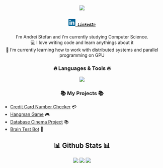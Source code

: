 <h1 align="center">
  <a href="https://git.io/typing-svg">
    <img src="https://readme-typing-svg.herokuapp.com/?lines=Hi,+Developer!+💻;&center=true&size=30">
  </a>
</h1>

<h5 align="center">
  <code><a href="https://www.linkedin.com/in/andrei-stefan/" title="LinkedIn Profile"><img width="22" src="images/linkedin.svg"> LinkedIn</a></code>
</h5>

<p align="center">
  I'm Andrei Stefan and i'm currently studying Computer Science.
  <br>
  💻 I love writing code and learn anythings about it
  <br>
  🌱 I’m currently learning how to work with distributed systems and parallel programming on GPU
</p>

<h3 align="center">🔥 Languages & Tools 🔥</h3>
  <p align="center">
    <a href="https://skillicons.dev">
      <img src="https://skillicons.dev/icons?i=c,cpp,java,python,bash" />
    </a>
  </p>


<h3 align="center">📚 My Projects 📚</h3>

- [Credit Card Number Checker](https://github.com/Picred/ccn-check) 💳
- [Hangman Game](https://github.com/Picred/hangman-game) 🎮
- [Database Cinema Project](https://github.com/Picred/cinema-database) 📚
- [Brain Test Bot](https://github.com/Picred/brain-test-bot) 🧠

<h2 align="center">📊 Github Stats 📊</h2>

<p align="center">
  <img height="50%" width="auto" src ="https://github-readme-stats.vercel.app/api?username=picred&show_icons=true&count_private=true&theme=dark&hide_border=true&hide=issues,contribs&bg_color=00000000">
  <img height="50%" width="auto" src ="https://github-readme-stats.vercel.app/api/top-langs/?username=picred&layout=compact&hide_border=true&theme=dark&bg_color=00000000&langs_count=6&hide=jupyter%20notebook,tex,css,php">
  <img src ="https://github-readme-streak-stats.herokuapp.com?user=picred&theme=dark&hide_border=true&background=FFFFFF00">
</p>
